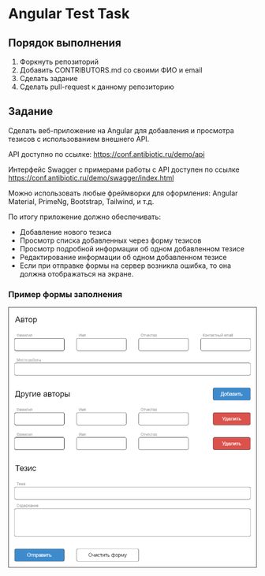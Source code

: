 # Angular Test Task

## Порядок выполнения

1. Форкнуть репозиторий
2. Добавить CONTRIBUTORS.md со своими ФИО и email
3. Сделать задание
4. Сделать pull-request к данному репозиторию

## Задание

Сделать веб-приложение на Angular для добавления и просмотра тезисов с использованием внешнего API.

API доступно по ссылке:
https://conf.antibiotic.ru/demo/api

Интерфейс Swagger с примерами работы с API доступен по ссылке
https://conf.antibiotic.ru/demo/swagger/index.html

Можно использовать любые фреймворки для оформления: Angular Material, PrimeNg, Bootstrap, Tailwind, и т.д.

По итогу приложение должно обеспечивать:
- Добавление нового тезиса
- Просмотр списка добавленных через форму тезисов
- Просмотр подробной информации об одном добавленном тезисе
- Редактирование информации об одном добавленном тезисе
- Если при отправке формы на сервер возникла ошибка, то она должна отображаться на экране.


### Пример формы заполнения

![img](./preview.png)
